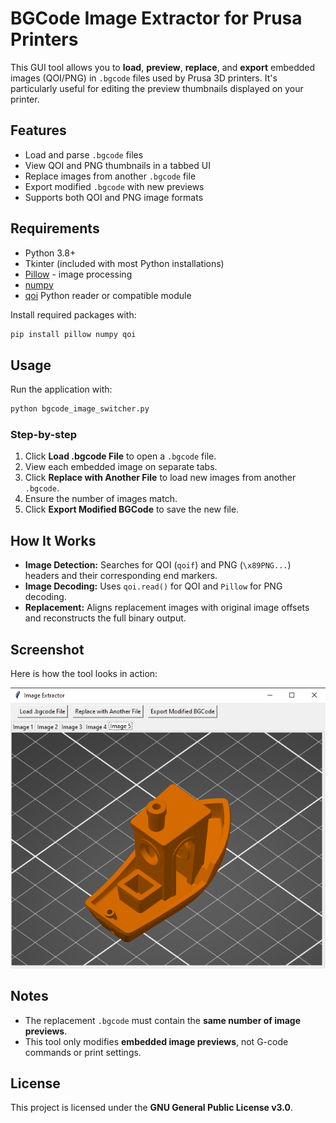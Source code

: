# BGCode Image Extractor for Prusa Printers

This GUI tool allows you to **load**, **preview**, **replace**, and **export** embedded images (QOI/PNG) in `.bgcode` files used by Prusa 3D printers. It's particularly useful for editing the preview thumbnails displayed on your printer.



## Features

* Load and parse `.bgcode` files
* View QOI and PNG thumbnails in a tabbed UI
* Replace images from another `.bgcode` file
* Export modified `.bgcode` with new previews
* Supports both QOI and PNG image formats

## Requirements

* Python 3.8+
* Tkinter (included with most Python installations)
* [Pillow](https://python-pillow.github.io/) - image processing
* [numpy](https://numpy.org/)
* [qoi](https://github.com/phoboslab/qoi) Python reader or compatible module

Install required packages with:

```bash
pip install pillow numpy qoi
```

## Usage

Run the application with:

```bash
python bgcode_image_switcher.py
```

### Step-by-step

1. Click **Load .bgcode File** to open a `.bgcode` file.
2. View each embedded image on separate tabs.
3. Click **Replace with Another File** to load new images from another `.bgcode`.
4. Ensure the number of images match.
5. Click **Export Modified BGCode** to save the new file.

## How It Works

* **Image Detection:** Searches for QOI (`qoif`) and PNG (`\x89PNG...`) headers and their corresponding end markers.
* **Image Decoding:** Uses `qoi.read()` for QOI and `Pillow` for PNG decoding.
* **Replacement:** Aligns replacement images with original image offsets and reconstructs the full binary output.

## Screenshot

Here is how the tool looks in action:

![Screenshot](./images/benchy_sample.PNG)

## Notes

* The replacement `.bgcode` must contain the **same number of image previews**.
* This tool only modifies **embedded image previews**, not G-code commands or print settings.

## License

This project is licensed under the **GNU General Public License v3.0**.


